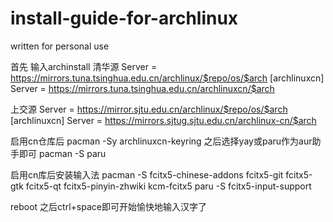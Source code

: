 # install-guide-for-archlinux
written for personal use

首先
输入archinstall
清华源
Server = https://mirrors.tuna.tsinghua.edu.cn/archlinux/$repo/os/$arch
[archlinuxcn]
Server = https://mirrors.tuna.tsinghua.edu.cn/archlinuxcn/$arch

上交源
Server = https://mirror.sjtu.edu.cn/archlinux/$repo/os/$arch
[archlinuxcn]
Server = https://mirrors.sjtug.sjtu.edu.cn/archlinux-cn/$arch

启用cn仓库后
pacman -Sy archlinuxcn-keyring
之后选择yay或paru作为aur助手即可
pacman -S paru

启用cn库后安装输入法
pacman -S fcitx5-chinese-addons fcitx5-git fcitx5-gtk fcitx5-qt fcitx5-pinyin-zhwiki kcm-fcitx5
paru -S fcitx5-input-support

reboot 之后ctrl+space即可开始愉快地输入汉字了
